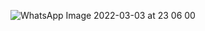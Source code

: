 
![WhatsApp Image 2022-03-03 at 23 06 00](https://user-images.githubusercontent.com/96844447/156644455-66cb5039-6c88-4a5b-814c-17d71b74a9d7.jpeg)
